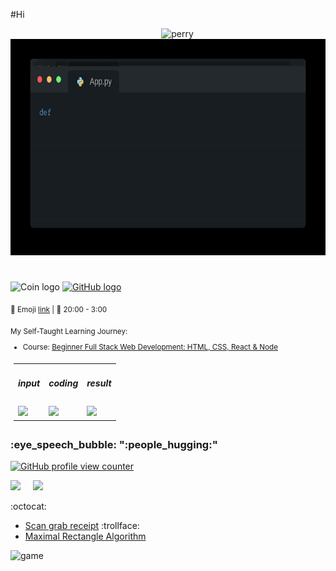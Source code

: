 #Hi
<!-- DcViet introduce.md -->
<div align="center"> 
<span><img height="100" style="margin-left:30px"; src="https://i.pinimg.com/originals/34/3e/a1/343ea1d4cc1ca376a4e56d9614ef2c82.png" alt="perry" /></span>
</div>  
<div align="center">
<span><img height="70%" src="assets/intro-myself.gif" /></span>
</div>

#

<div>
  <img height="140" src="https://s2.coinmarketcap.com/static/img/coins/200x200/25006.png" alt="Coin logo" />
  <a href="https://github.com/DcViet"><img src="https://s2.coinmarketcap.com/static/img/coins/200x200/25006.png" alt="GitHub logo" /></a>
  <blockquote>
    <p></p>
    <p></p>
  </blockquote>
</div>

<sub> :raccoon: Emoji [link](https://github.com/ikatyang/emoji-cheat-sheet/blob/master/README.md) | :owl: 20:00 - 3:00 </sub>

<sub>
My Self-Taught Learning Journey: 
  
- Course: 
[Beginner Full Stack Web Development: HTML, CSS, React & Node](https://stackskills.com/p/beginner-full-stack-web-development-html-css-react-node)
</sub>
<table style="padding: 5px">
  <tr>
    <td> <h5>input</h2></td>
    <td> <h5>coding</h2></td>
    <td> <h5>result</h2></td>

  </tr>	
  <tr>
    <td><img height="100" src="https://thumbs.gfycat.com/HotMeatyBream-max-1mb.gif" /></td>
    <td><img height="" src="https://i.gifer.com/origin/98/98eda5b292bc33c779b8499d656f90ad_w200.gif" /></td>
    <td><img height="" src="https://i.skyrock.net/2504/86432504/pics/3134164126_1_2_g4BArAIS.gif" />      
<!--         <img height="100" src="https://i0.wp.com/s-media-cache-ak0.pinimg.com/originals/ab/7e/9e/ab7e9e9237ab0f62324e7461c74db788.jpg?w=660&ssl=1" /></td> -->
    
  </tr>
</table>

<h3><strong> :eye_speech_bubble: ":people_hugging:"</strong></h3>
<a href="https://github.com/DcViet"><img height="25" title="Counter" src="https://komarev.com/ghpvc/?username=DcViet&color=blueviolet&style=flat-square" alt="GitHub profile view counter"></a>

<img height="140" src="https://github-readme-stats.vercel.app/api?username=DcViet&show_icons=true&include_all_commits=true&theme=react&cache_seconds=3200&hide_border=true&hide=contribs,issues&hide_rank=false&rank_icon=github" /></a>
&nbsp;&nbsp;&nbsp;
<a href="https://github.com/DcViet"><img src="https://github-readme-stats.vercel.app/api/top-langs/?username=DcViet&layout=compact&theme=react&hide_border=true" /></a>

:octocat:
- [Scan grab receipt](https://github.com/DcViet/Scan_grabReceipt.git) :trollface: 
- [Maximal Rectangle Algorithm](https://github.com/DcViet/Maximal-Rectangle-Algorithm.git)

<!--
<picture>
  <source
    srcset="https://github-readme-stats.vercel.app/api?username=DcViet&show_icons=true&theme=react"
    media="(prefers-color-scheme: dark)"
  />
  <source
    srcset="https://github-readme-stats.vercel.app/api?username=DcViet&show_icons=true"
    media="(prefers-color-scheme: light), (prefers-color-scheme: no-preference)"
  />
  <img src="https://github-readme-stats.vercel.app/api?username=DcViet&show_icons=true" />
</picture>
<img height="" src="https://images-wixmp-ed30a86b8c4ca887773594c2.wixmp.com/f/ae447fdd-fc93-45cc-9836-f5c41b715c79/d5b5tie-69782ae5-7425-4444-b064-112401283b45.gif?token=eyJ0eXAiOiJKV1QiLCJhbGciOiJIUzI1NiJ9.eyJzdWIiOiJ1cm46YXBwOjdlMGQxODg5ODIyNjQzNzNhNWYwZDQxNWVhMGQyNmUwIiwiaXNzIjoidXJuOmFwcDo3ZTBkMTg4OTgyMjY0MzczYTVmMGQ0MTVlYTBkMjZlMCIsIm9iaiI6W1t7InBhdGgiOiJcL2ZcL2FlNDQ3ZmRkLWZjOTMtNDVjYy05ODM2LWY1YzQxYjcxNWM3OVwvZDViNXRpZS02OTc4MmFlNS03NDI1LTQ0NDQtYjA2NC0xMTI0MDEyODNiNDUuZ2lmIn1dXSwiYXVkIjpbInVybjpzZXJ2aWNlOmZpbGUuZG93bmxvYWQiXX0.8Y8R-IgqlyMiRABZmQlEJPgXBt-uqYYiRrhThNmKDPE" /> 
<img height="100" src="https://i.pinimg.com/originals/2f/14/9b/2f149b436f5019587cfd44c498febe5b.gif" />
--> 

![game](https://raw.githubusercontent.com/Sutil/Sutil/2b2fad3bf54522bb30c8c170591fc68ff51b69e6/github-contribution-grid-snake2.svg)

